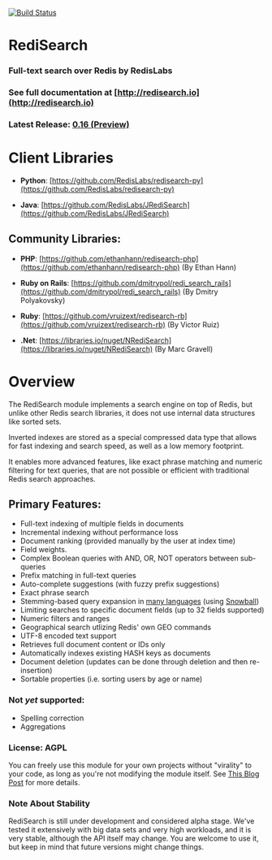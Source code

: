 [![Build Status](https://travis-ci.org/RedisLabsModules/RediSearch.svg?branch=master)](https://travis-ci.org/RedisLabsModules/RediSearch)

# RediSearch 

### Full-text search over Redis by RedisLabs

### See full documentation at [http://redisearch.io](http://redisearch.io)

### Latest Release: [0.16 (Preview)](https://github.com/RedisLabsModules/RediSearch/releases/tag/v0.16)

# Client Libraries

* **Python**: [https://github.com/RedisLabs/redisearch-py](https://github.com/RedisLabs/redisearch-py)

* **Java**: [https://github.com/RedisLabs/JRediSearch](https://github.com/RedisLabs/JRediSearch)

## Community Libraries:

* **PHP**: [https://github.com/ethanhann/redisearch-php](https://github.com/ethanhann/redisearch-php) (By Ethan Hann)

* **Ruby on Rails**: [https://github.com/dmitrypol/redi_search_rails](https://github.com/dmitrypol/redi_search_rails) (By Dmitry Polyakovsky)

* **Ruby**: [https://github.com/vruizext/redisearch-rb](https://github.com/vruizext/redisearch-rb) (By Victor Ruiz)

* **.Net**: [https://libraries.io/nuget/NRediSearch](https://libraries.io/nuget/NRediSearch) (By Marc Gravell)

# Overview

The RediSearch module implements a search engine on top of Redis, but unlike other Redis 
search libraries, it does not use internal data structures like sorted sets.

Inverted indexes are stored as a special compressed data type that allows for fast
indexing and search speed, as well as a low memory footprint. 

It enables more advanced features, like exact phrase matching and numeric filtering for text queries, 
that are not possible or efficient with traditional Redis search approaches. 

## Primary Features:

* Full-text indexing of multiple fields in documents
* Incremental indexing without performance loss
* Document ranking (provided manually by the user at index time)
* Field weights.
* Complex Boolean queries with AND, OR, NOT operators between sub-queries
* Prefix matching in full-text queries
* Auto-complete suggestions (with fuzzy prefix suggestions)
* Exact phrase search
* Stemming-based query expansion in [many languages](http://redisearch.io/Stemming/) (using [Snowball](http://snowballstem.org/))
* Limiting searches to specific document fields (up to 32 fields supported)
* Numeric filters and ranges
* Geographical search utlizing Redis' own GEO commands
* UTF-8 encoded text support
* Retrieves full document content or IDs only
* Automatically indexes existing HASH keys as documents
* Document deletion (updates can be done through deletion and then re-insertion)
* Sortable properties (i.e. sorting users by age or name)

### Not *yet* supported:

* Spelling correction
* Aggregations

### License: AGPL

You can freely use this module for your own projects without "virality" to your code, as long as you're not modifying the module itself. See [This Blog Post](https://redislabs.com/blog/why-redis-labs-modules-are-agpl/) for more details.

### Note About Stability

RediSearch is still under development and considered alpha stage. We've tested it extensively with big data sets and very high workloads, and it is very stable, although the API itself may change. You are welcome to use it, but keep in mind that future versions might change things.
 
